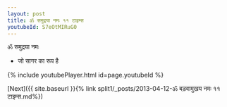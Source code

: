 ```yaml
---
layout: post
title: ॐ समुद्रया नमः ११ टाइम्स
youtubeId: S7eOtMIRuG0
---
```

 
 
 ॐ समुद्रया नमः  
 
 -  जो सागर का रूप है 
 
  
 
  
 
 
 
 
 
 


{% include youtubePlayer.html id=page.youtubeId %}
 
[Next]({{ site.baseurl }}{% link  split1/_posts/2013-04-12-ॐ बड़वामुखय नमः ११ टाइम्स.md%})
 
